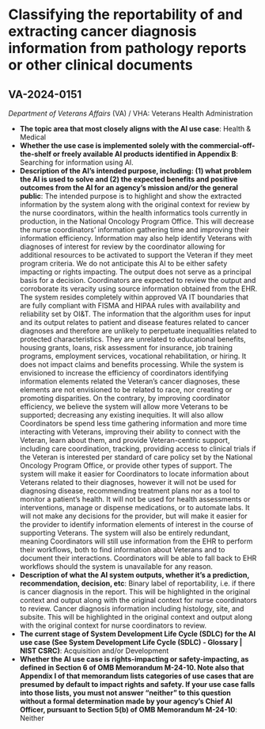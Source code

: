 # Classifying the reportability of and extracting cancer diagnosis information from pathology reports or other clinical documents
## VA-2024-0151
_Department of Veterans Affairs_ (VA) / VHA: Veterans Health Administration


+ **The topic area that most closely aligns with the AI use case**: Health & Medical
+ **Whether the use case is implemented solely with the commercial-off-the-shelf or freely available AI products identified in Appendix B**: Searching for information using AI.
+ **Description of the AI’s intended purpose, including: (1) what problem the AI is used to solve and (2) the expected benefits and positive outcomes from the AI for an agency’s mission and/or the general public**: The intended purpose is to highlight and show the extracted information by the system along with the original context for review by the nurse coordinators, within the health informatics tools currently in production, in the National Oncology Program Office. This will decrease the nurse coordinators’ information gathering time and improving their information efficiency. Information may also help identify Veterans with diagnoses of interest for review by the coordinator allowing for additional resources to be activated to support the Veteran if they meet program criteria. 
We do not anticipate this AI to be either safety impacting or rights impacting. The output does not serve as a principal basis for a decision. Coordinators are expected to review the output and corroborate its veracity using source information obtained from the EHR. The system resides completely within approved VA IT boundaries that are fully compliant with FISMA and HIPAA rules with availability and reliability set by OI&T. The information that the algorithm uses for input and its output relates to patient and disease features related to cancer diagnoses and therefore are unlikely to perpetuate inequalities related to protected characteristics. They are unrelated to educational benefits, housing grants, loans, risk assessment for insurance, job training programs, employment services, vocational rehabilitation, or hiring. It does not impact claims and benefits processing.
While the system is envisioned to increase the efficiency of coordinators identifying information elements related the Veteran’s cancer diagnoses, these elements are not envisioned to be related to race, nor creating or promoting disparities. On the contrary, by improving coordinator efficiency, we believe the system will allow more Veterans to be supported; decreasing any existing inequities. It will also allow Coordinators be spend less time gathering information and more time interacting with Veterans, improving their ability to connect with the Veteran, learn about them, and provide Veteran-centric support, including care coordination, tracking, providing access to clinical trials if the Veteran is interested per standard of care policy set by the National Oncology Program Office, or provide other types of support. The system will make it easier for Coordinators to locate information about Veterans related to their diagnoses, however it will not be used for diagnosing disease, recommending treatment plans nor as a tool to monitor a patient’s health. It will not be used for health assessments or interventions, manage or dispense medications, or to automate labs. It will not make any decisions for the provider, but will make it easier for the provider to identify information elements of interest in the course of supporting Veterans. The system will also be entirely redundant, meaning Coordinators will still use information from the EHR to perform their workflows, both to find information about Veterans and to document their interactions. Coordinators will be able to fall back to EHR workflows should the system is unavailable for any reason.
+ **Description of what the AI system outputs, whether it’s a prediction, recommendation, decision, etc**: Binary label of reportability, i.e. if there is cancer diagnosis in the report. This will be highlighted in the original context and output along with the original context for nurse coordinators to review.  Cancer diagnosis information including histology, site, and subsite. This will be highlighted in the original context and output along with the original context for nurse coordinators to review.
+ **The current stage of System Development Life Cycle (SDLC) for the AI use case (See System Development Life Cycle (SDLC) - Glossary | NIST CSRC)**: Acquisition and/or Development
+ **Whether the AI use case is rights-impacting or safety-impacting, as defined in Section 6 of OMB Memorandum M-24-10. Note also that Appendix I of that memorandum lists categories of use cases that are presumed by default to impact rights and safety. If your use case falls into those lists, you must not answer “neither” to this question without a formal determination made by your agency’s Chief AI Officer, pursuant to Section 5(b) of OMB Memorandum M-24-10**: Neither